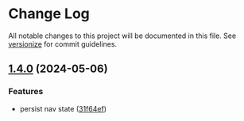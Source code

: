 # Change Log

All notable changes to this project will be documented in this file. See [versionize](https://github.com/versionize/versionize) for commit guidelines.

<a name="1.4.0"></a>
## [1.4.0](https://www.github.com/StevanFreeborn/onx-graph/releases/tag/v1.4.0) (2024-05-06)

### Features

* persist nav state ([31f64ef](https://www.github.com/StevanFreeborn/onx-graph/commit/31f64efcedfe5c78b4699c1df0f75e96d75dddaa))

